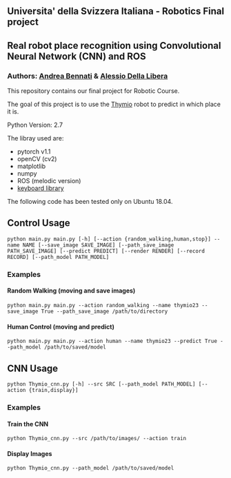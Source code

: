 ## Universita' della Svizzera Italiana - Robotics Final project
## Real robot place recognition using Convolutional Neural Network (CNN) and ROS
### Authors: [Andrea Bennati](https://github.com/bennaa) & [Alessio Della Libera](https://github.com/dellalibera)
This repository contains our final project for Robotic Course.

The goal of this project is to use the [Thymio](https://github.com/jeguzzi/mighty-thymio) robot to predict in which place it is.

Python Version: 2.7

The libray used are:
* pytorch v1.1
* openCV (cv2)
* matplotlib
* numpy
* ROS (melodic version)
* [keyboard library](https://github.com/boppreh/keyboard)

The following code has been tested only on Ubuntu 18.04.

## Control Usage
`python main.py main.py [-h] [--action {random_walking,human,stop}] --name NAME [--save_image SAVE_IMAGE] [--path_save_image PATH_SAVE_IMAGE] [--predict PREDICT] [--render RENDER] [--record RECORD] [--path_model PATH_MODEL]`

### Examples
#### Random Walking (moving and save images)
`python main.py main.py --action random_walking --name thymio23 --save_image True --path_save_image /path/to/directory`

#### Human Control (moving and predict)
`python main.py main.py --action human --name thymio23 --predict True --path_model /path/to/saved/model`

## CNN Usage
`python Thymio_cnn.py [-h] --src SRC [--path_model PATH_MODEL] [--action {train,display}]`

### Examples
#### Train the CNN
`python Thymio_cnn.py --src /path/to/images/ --action train`

#### Display Images
`python Thymio_cnn.py --path_model /path/to/saved/model`
